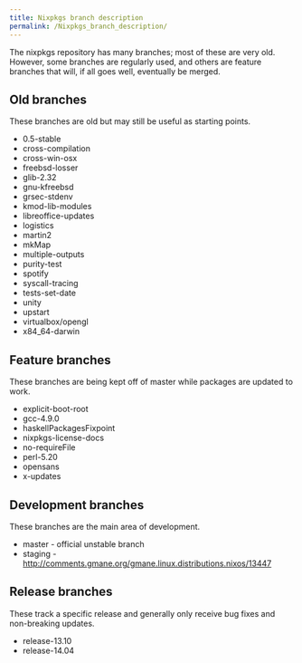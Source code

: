 ```yaml
---
title: Nixpkgs branch description
permalink: /Nixpkgs_branch_description/
---
```


The nixpkgs repository has many branches; most of these are very old. However, some branches are regularly used, and others are feature branches that will, if all goes well, eventually be merged.

Old branches
------------

These branches are old but may still be useful as starting points.

-   0.5-stable
-   cross-compilation
-   cross-win-osx
-   freebsd-losser
-   glib-2.32
-   gnu-kfreebsd
-   grsec-stdenv
-   kmod-lib-modules
-   libreoffice-updates
-   logistics
-   martin2
-   mkMap
-   multiple-outputs
-   purity-test
-   spotify
-   syscall-tracing
-   tests-set-date
-   unity
-   upstart
-   virtualbox/opengl
-   x84_64-darwin

Feature branches
----------------

These branches are being kept off of master while packages are updated to work.

-   explicit-boot-root
-   gcc-4.9.0
-   haskellPackagesFixpoint
-   nixpkgs-license-docs
-   no-requireFile
-   perl-5.20
-   opensans
-   x-updates

Development branches
--------------------

These branches are the main area of development.

-   master - official unstable branch
-   staging - <http://comments.gmane.org/gmane.linux.distributions.nixos/13447>

Release branches
----------------

These track a specific release and generally only receive bug fixes and non-breaking updates.

-   release-13.10
-   release-14.04

